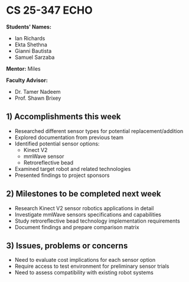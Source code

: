 # CS 25-347 ECHO

**Students' Names:**

- Ian Richards
- Ekta Shethna
- Gianni Bautista
- Samuel Sarzaba

**Mentor:** Miles

**Faculty Advisor:**

- Dr. Tamer Nadeem
- Prof. Shawn Brixey

## 1) Accomplishments this week

- Researched different sensor types for potential replacement/addition
- Explored documentation from previous team
- Identified potential sensor options:
  - Kinect V2
  - mmWave sensor
  - Retroreflective bead
- Examined target robot and related technologies
- Presented findings to project sponsors

## 2) Milestones to be completed next week

- Research Kinect V2 sensor robotics applications in detail
- Investigate mmWave sensors specifications and capabilities
- Study retroreflective bead technology implementation requirements
- Document findings and prepare comparison matrix

## 3) Issues, problems or concerns

- Need to evaluate cost implications for each sensor option
- Require access to test environment for preliminary sensor trials
- Need to assess compatibility with existing robot systems
